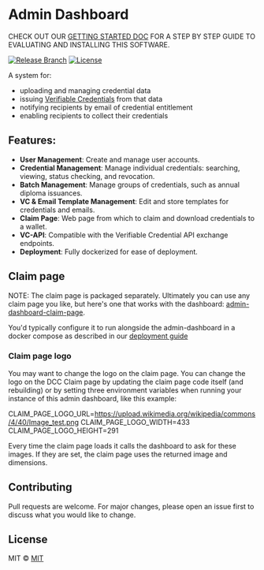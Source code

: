 # Admin Dashboard

CHECK OUT OUR [GETTING STARTED DOC](docs/GETTING_STARTED.md) FOR A STEP BY STEP GUIDE TO EVALUATING AND INSTALLING THIS SOFTWARE.

[![Release Branch](https://img.shields.io/badge/release_branch-main-green.svg)](https://github.com/digitalcredentials/admin-dashboard/tree/main)
[![License](https://img.shields.io/badge/license-mit-blue.svg)](https://github.com/digitalcredentials/admin-dashboard/blob/main/LICENSE)

A system for:

-   uploading and managing credential data
-   issuing [Verifiable Credentials](https://www.w3.org/TR/vc-data-model/) from that data
-   notifying recipients by email of credential entitlement
-   enabling recipients to collect their credentials

## Features:

-   **User Management**: Create and manage user accounts.
-   **Credential Management**: Manage individual credentials: searching, viewing, status checking, and revocation.
-   **Batch Management**: Manage groups of credentials, such as annual diploma issuances.
-   **VC & Email Template Management**: Edit and store templates for credentials and emails.
-   **Claim Page**: Web page from which to claim and download credentials to a wallet.
-   **VC-API**: Compatible with the Verifiable Credential API exchange endpoints.
-   **Deployment**: Fully dockerized for ease of deployment.

## Claim page

NOTE: The claim page is packaged separately. Ultimately you can use any claim page you like, but here's one that works with the dashboard: [admin-dashboard-claim-page](https://github.com/digitalcredentials/admin-dashboard-claim-page).

You'd typically configure it to run alongside the admin-dashboard in a docker compose as described in our [deployment guide](https://github.com/digitalcredentials/docs/blob/jc-compose-files/deployment-guide/DCCDeploymentGuide.md)

### Claim page logo

You may want to change the logo on the claim page. You can change the logo on the DCC Claim page by updating the claim page code itself (and rebuilding) or by setting three environment variables when running your instance of this admin dashboard, like this example:

CLAIM_PAGE_LOGO_URL=https://upload.wikimedia.org/wikipedia/commons/4/40/Image_test.png
CLAIM_PAGE_LOGO_WIDTH=433
CLAIM_PAGE_LOGO_HEIGHT=291

Every time the claim page loads it calls the dashboard to ask for these images. If they are set, the claim page uses the returned image and dimensions.

## Contributing

Pull requests are welcome. For major changes, please open an issue first to discuss what you would like to change.

## License

MIT © [MIT](#)
